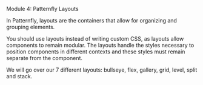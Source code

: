 Module 4: Patternfly Layouts

In Patternfly, layouts are the containers that allow for organizing and grouping elements.

You should use layouts instead of writing custom CSS, as layouts allow components to remain modular. The layouts handle the styles necessary to position components in different contexts and these styles must remain separate from the component.

We will go over our 7 different layouts: bullseye, flex, gallery, grid, level, split and stack.

